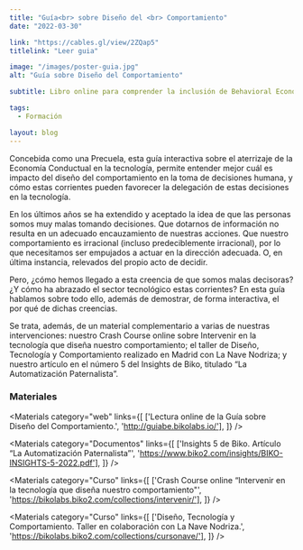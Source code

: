 ```yaml
---
title: "Guía<br> sobre Diseño del <br> Comportamiento"
date: "2022-03-30"

link: "https://cables.gl/view/2ZQap5"
titlelink: "Leer guia"

image: "/images/poster-guia.jpg"
alt: "Guía sobre Diseño del Comportamiento"

subtitle: Libro online para comprender la inclusión de Behavioral Economics en tecnología

tags:
  - Formación

layout: blog
---
```


<script>
  import Image from "$lib/image/Image.svelte";
  import ImageRow from "$lib/layout/ImageRow/ImageRow.svelte";
  import Materials from "$lib/components/Materials/Materials.svelte";
  import Video from "$lib/components/Video/Video.svelte"
</script>

Concebida como una Precuela, esta guía interactiva sobre el aterrizaje de la Economía Conductual en la tecnología, permite entender mejor cuál es impacto del diseño del comportamiento en la toma de decisiones humana, y cómo estas corrientes pueden favorecer la delegación de estas decisiones en la tecnología.

En los últimos años se ha extendido y aceptado la idea de que las personas somos muy malas tomando decisiones. Que dotarnos de información no resulta en un adecuado encauzamiento de nuestras acciones. Que nuestro comportamiento es irracional (incluso predeciblemente irracional), por lo que necesitamos ser empujados a actuar en la dirección adecuada. O, en última instancia, relevados del propio acto de decidir.

Pero, ¿cómo hemos llegado a esta creencia de que somos malas decisoras? ¿Y cómo ha abrazado el sector tecnológico estas corrientes? En esta guía hablamos sobre todo ello, además de demostrar, de forma interactiva, el por qué de dichas creencias.

Se trata, además, de un material complementario a varias de nuestras intervenciones: nuestro Crash Course online sobre Intervenir en la tecnología que diseña nuestro comportamiento; el taller de Diseño, Tecnología y Comportamiento realizado en Madrid con La Nave Nodriza; y nuestro artículo en el número 5 del Insights de Biko, titulado “La Automatización Paternalista”.

### Materiales

<Materials category="web" links={[
['Lectura online de la Guía sobre Diseño del Comportamiento.', 'http://guiabe.bikolabs.io/'],
]}
/>

<Materials category="Documentos" links={[
['Insights 5 de Biko. Artículo “La Automatización Paternalista”', 'https://www.biko2.com/insights/BIKO-INSIGHTS-5-2022.pdf'],
]}
/>

<Materials category="Curso" links={[
['Crash Course online “Intervenir en la tecnología que diseña nuestro comportamiento"', 'https://bikolabs.biko2.com/collections/intervenir/'],
]}
/>

<Materials category="Curso" links={[
['Diseño, Tecnología y Comportamiento. Taller en colaboración con La Nave Nodriza.', 'https://bikolabs.biko2.com/collections/cursonave/'],
]}
/>
